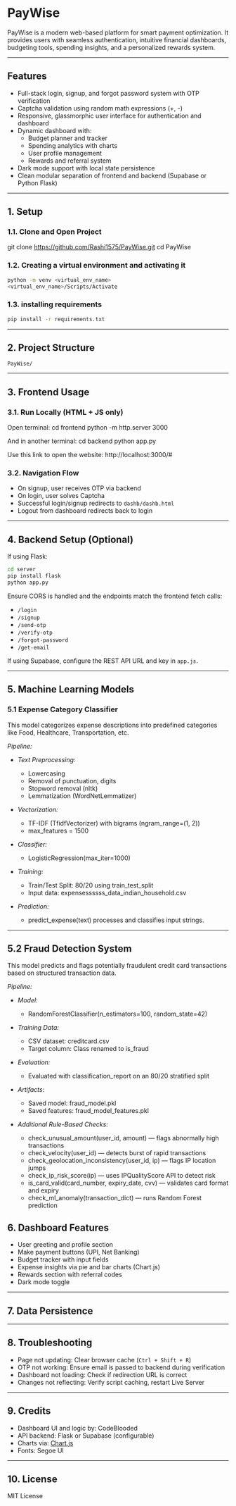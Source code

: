 # PayWise

PayWise is a modern web-based platform for smart payment optimization. It provides users with seamless authentication, intuitive financial dashboards, budgeting tools, spending insights, and a personalized rewards system.

---

## Features

- Full-stack login, signup, and forgot password system with OTP verification
- Captcha validation using random math expressions (+, -)
- Responsive, glassmorphic user interface for authentication and dashboard
- Dynamic dashboard with:
  - Budget planner and tracker
  - Spending analytics with charts
  - User profile management
  - Rewards and referral system
- Dark mode support with local state persistence
- Clean modular separation of frontend and backend (Supabase or Python Flask)

---

## 1. Setup

### 1.1. Clone and Open Project

git clone https://github.com/Rashi1575/PayWise.git
cd PayWise

### 1.2. Creating a virtual environment and activating it

```bash
python -m venv <virtual_env_name>
<virtual_env_name>/Scripts/Activate
```
### 1.3. installing requirements
```bash
pip install -r requirements.txt
```
---

## 2. Project Structure

```
PayWise/

```

---

## 3. Frontend Usage

### 3.1. Run Locally (HTML + JS only)

Open terminal:
cd frontend 
python -m http.server 3000

And in another terminal:
cd backend
python app.py

Use this link to open the website:
http://localhost:3000/#


### 3.2. Navigation Flow

- On signup, user receives OTP via backend
- On login, user solves Captcha
- Successful login/signup redirects to `dashb/dashb.html`
- Logout from dashboard redirects back to login

---

## 4. Backend Setup (Optional)

If using Flask:

```bash
cd server
pip install flask
python app.py
```

Ensure CORS is handled and the endpoints match the frontend fetch calls:
- `/login`
- `/signup`
- `/send-otp`
- `/verify-otp`
- `/forgot-password`
- `/get-email`

If using Supabase, configure the REST API URL and key in `app.js`.

---

## 5. Machine Learning Models

### 5.1 Expense Category Classifier

This model categorizes expense descriptions into predefined categories like Food, Healthcare, Transportation, etc.

*Pipeline:*

- *Text Preprocessing:*
  - Lowercasing
  - Removal of punctuation, digits
  - Stopword removal (nltk)
  - Lemmatization (WordNetLemmatizer)

- *Vectorization:*
  - TF-IDF (TfidfVectorizer) with bigrams (ngram_range=(1, 2))
  - max_features = 1500

- *Classifier:*
  - LogisticRegression(max_iter=1000)

- *Training:*
  - Train/Test Split: 80/20 using train_test_split
  - Input data: expensessssss_data_indian_household.csv

- *Prediction:*
  - predict_expense(text) processes and classifies input strings.

---

## 5.2 Fraud Detection System

This model predicts and flags potentially fraudulent credit card transactions based on structured transaction data.

*Pipeline:*

- *Model:*
  - RandomForestClassifier(n_estimators=100, random_state=42)

- *Training Data:*
  - CSV dataset: creditcard.csv
  - Target column: Class renamed to is_fraud

- *Evaluation:*
  - Evaluated with classification_report on an 80/20 stratified split

- *Artifacts:*
  - Saved model: fraud_model.pkl
  - Saved features: fraud_model_features.pkl

- *Additional Rule-Based Checks:*
  - check_unusual_amount(user_id, amount) — flags abnormally high transactions
  - check_velocity(user_id) — detects burst of rapid transactions
  - check_geolocation_inconsistency(user_id, ip) — flags IP location jumps
  - check_ip_risk_score(ip) — uses IPQualityScore API to detect risk
  - is_card_valid(card_number, expiry_date, cvv) — validates card format and expiry
  - check_ml_anomaly(transaction_dict) — runs Random Forest prediction

## 6. Dashboard Features

- User greeting and profile section
- Make payment buttons (UPI, Net Banking)
- Budget tracker with input fields
- Expense insights via pie and bar charts (Chart.js)
- Rewards section with referral codes
- Dark mode toggle

---

## 7. Data Persistence



---

## 8. Troubleshooting

- Page not updating: Clear browser cache (`Ctrl + Shift + R`)
- OTP not working: Ensure email is passed to backend during verification
- Dashboard not loading: Check if redirection URL is correct
- Changes not reflecting: Verify script caching, restart Live Server

---

## 9. Credits

- Dashboard UI and logic by: CodeBlooded
- API backend: Flask or Supabase (configurable)
- Charts via: [Chart.js](https://www.chartjs.org)
- Fonts: Segoe UI

---

## 10. License

MIT License
